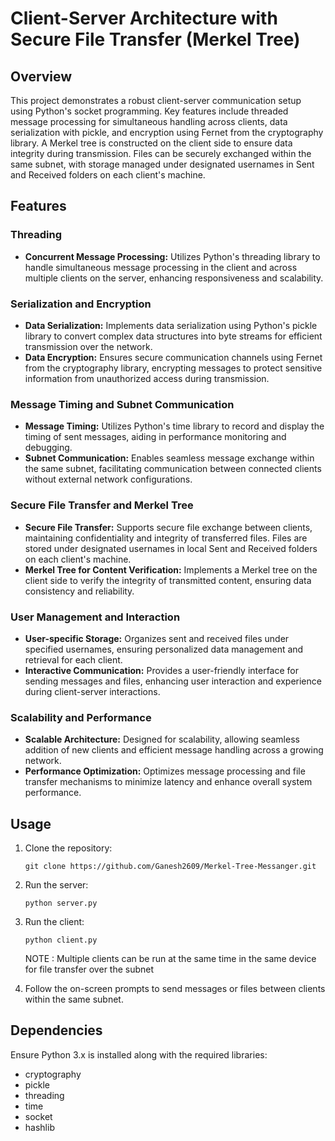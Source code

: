# Client-Server Architecture with Secure File Transfer (Merkel Tree)

## Overview
This project demonstrates a robust client-server communication setup using Python's socket programming. Key features include threaded message processing for simultaneous handling across clients, data serialization with pickle, and encryption using Fernet from the cryptography library. A Merkel tree is constructed on the client side to ensure data integrity during transmission. Files can be securely exchanged within the same subnet, with storage managed under designated usernames in Sent and Received folders on each client's machine.

## Features

### Threading
- **Concurrent Message Processing:** Utilizes Python's threading library to handle simultaneous message processing in the client and across multiple clients on the server, enhancing responsiveness and scalability.

### Serialization and Encryption
- **Data Serialization:** Implements data serialization using Python's pickle library to convert complex data structures into byte streams for efficient transmission over the network.
- **Data Encryption:** Ensures secure communication channels using Fernet from the cryptography library, encrypting messages to protect sensitive information from unauthorized access during transmission.

### Message Timing and Subnet Communication
- **Message Timing:** Utilizes Python's time library to record and display the timing of sent messages, aiding in performance monitoring and debugging.
- **Subnet Communication:** Enables seamless message exchange within the same subnet, facilitating communication between connected clients without external network configurations.

### Secure File Transfer and Merkel Tree
- **Secure File Transfer:** Supports secure file exchange between clients, maintaining confidentiality and integrity of transferred files. Files are stored under designated usernames in local Sent and Received folders on each client's machine.
- **Merkel Tree for Content Verification:** Implements a Merkel tree on the client side to verify the integrity of transmitted content, ensuring data consistency and reliability.

### User Management and Interaction
- **User-specific Storage:** Organizes sent and received files under specified usernames, ensuring personalized data management and retrieval for each client.
- **Interactive Communication:** Provides a user-friendly interface for sending messages and files, enhancing user interaction and experience during client-server interactions.

### Scalability and Performance
- **Scalable Architecture:** Designed for scalability, allowing seamless addition of new clients and efficient message handling across a growing network.
- **Performance Optimization:** Optimizes message processing and file transfer mechanisms to minimize latency and enhance overall system performance.

## Usage
1. Clone the repository:
   ```
   git clone https://github.com/Ganesh2609/Merkel-Tree-Messanger.git
   ```
   
3. Run the server:
   ```
   python server.py
   ```
   
4. Run the client:
   ```
   python client.py
   ```

   NOTE : Multiple clients can be run at the same time in the same device for file transfer over the subnet
   
5. Follow the on-screen prompts to send messages or files between clients within the same subnet.

## Dependencies
Ensure Python 3.x is installed along with the required libraries:
- cryptography
- pickle
- threading 
- time 
- socket
- hashlib
